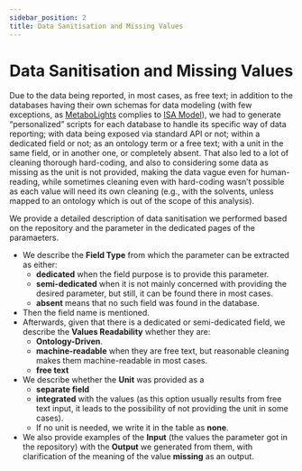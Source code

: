 ```yaml
---
sidebar_position: 2
title: Data Sanitisation and Missing Values
---
```


# Data Sanitisation and Missing Values

Due to the data being reported, in most cases, as free text; in addition to the databases having their own schemas for data modeling (with few exceptions, as [MetaboLights](https://www.ebi.ac.uk/metabolights/) complies to [ISA Model](https://isa-specs.readthedocs.io/en/latest/isamodel.html)), we had to generate “personalized” scripts for each database to handle its specific way of data reporting; with data being exposed via standard API or not; within a dedicated field or not; as an ontology term or a free text; with a unit in the same field, or in another one, or completely absent. That also led to a lot of cleaning thorough hard-coding, and also to considering some data as missing as the unit is not provided, making the data vague even for human-reading, while sometimes cleaning even with hard-coding wasn’t possible as each value will need its own cleaning (e.g., with the solvents, unless mapped to an ontology which is out of the scope of this analysis).

We provide a detailed description of data sanitisation we performed based on the repository and the parameter in the dedicated pages of the paramaeters.
- We describe the **Field Type** from which the parameter can be extracted as either:
  - **dedicated** when the field purpose is to provide this parameter.
  - **semi-dedicated** when it is not mainly concerned with providing the desired parameter, but still, it can be found there in most cases. 
  - **absent** means that no such field was found in the database. 
- Then the field name is mentioned. 
- Afterwards, given that there is a dedicated or semi-dedicated field, we describe the **Values Readability** whether they are:
  - **Ontology-Driven**.
  - **machine-readable** when they are free text, but reasonable cleaning makes them machine-readable in most cases.
  - **free text**
- We describe whether the **Unit** was provided as a 
  - **separate field** 
  - **integrated** with the values (as this option usually results from free text input, it leads to the possibility of not providing the unit in some cases). 
  - If no unit is needed, we write it in the table as **none**.  
- We also provide examples of the **Input** (the values the parameter got in the repository) with the **Output** we generated from them, with clarification of the meaning of the value **missing** as an output.
